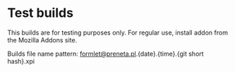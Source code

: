 Test builds
===================================

This builds are for testing purposes only. For regular use, install addon from the Mozilla Addons site.

Builds file name pattern: formlet@preneta.pl.{date}.{time}.{git short hash}.xpi